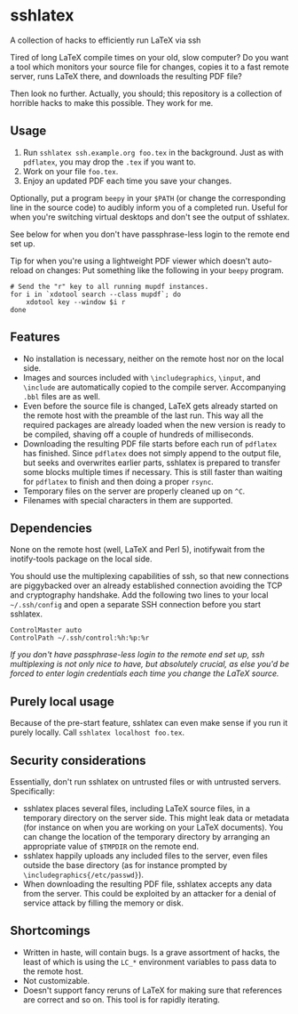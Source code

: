 # sshlatex
A collection of hacks to efficiently run LaTeX via ssh

Tired of long LaTeX compile times on your old, slow computer? Do you want a
tool which monitors your source file for changes, copies it to a fast remote
server, runs LaTeX there, and downloads the resulting PDF file?

Then look no further. Actually, you should; this repository is a collection of
horrible hacks to make this possible. They work for me.


## Usage

1. Run `sshlatex ssh.example.org foo.tex` in the background. Just as with
   `pdflatex`, you may drop the `.tex` if you want to.
2. Work on your file `foo.tex`.
3. Enjoy an updated PDF each time you save your changes.

Optionally, put a program `beepy` in your `$PATH` (or change the corresponding
line in the source code) to audibly inform you of a completed run. Useful for
when you're switching virtual desktops and don't see the output of sshlatex.

See below for when you don't have passphrase-less login to the remote end set up.

Tip for when you're using a lightweight PDF viewer which doesn't auto-reload on
changes: Put something like the following in your `beepy` program.

    # Send the "r" key to all running mupdf instances.
    for i in `xdotool search --class mupdf`; do
        xdotool key --window $i r
    done


## Features

* No installation is necessary, neither on the remote host nor on the local side.
* Images and sources included with `\includegraphics`, `\input`, and `\include`
  are automatically copied to the compile server. Accompanying `.bbl`
  files are as well.
* Even before the source file is changed, LaTeX gets already started on the
  remote host with the preamble of the last run. This way all the required
  packages are already loaded when the new version is ready to be compiled,
  shaving off a couple of hundreds of milliseconds.
* Downloading the resulting PDF file starts before each run of `pdflatex`
  has finished. Since `pdflatex` does not simply append to the output file, but
  seeks and overwrites earlier parts, sshlatex is prepared to transfer some
  blocks multiple times if necessary. This is still faster than waiting for
  `pdflatex` to finish and then doing a proper `rsync`.
* Temporary files on the server are properly cleaned up on `^C`.
* Filenames with special characters in them are supported.


## Dependencies

None on the remote host (well, LaTeX and Perl 5), inotifywait from the
inotify-tools package on the local side.

You should use the multiplexing capabilities of ssh, so that new connections
are piggybacked over an already established connection avoiding the TCP and
cryptography handshake. Add the following two lines to your local
`~/.ssh/config` and open a separate SSH connection before you start sshlatex.

    ControlMaster auto
    ControlPath ~/.ssh/control:%h:%p:%r

_If you don't have passphrase-less login to the remote end set up, ssh multiplexing is
not only nice to have, but absolutely crucial, as else you'd be forced to enter
login credentials each time you change the LaTeX source._


## Purely local usage

Because of the pre-start feature, sshlatex can even make sense if you run it
purely locally. Call `sshlatex localhost foo.tex`.


## Security considerations

Essentially, don't run sshlatex on untrusted files or with untrusted servers.
Specifically:

* sshlatex places several files, including LaTeX source files, in a temporary
  directory on the server side. This might leak data or metadata (for instance
  on when you are working on your LaTeX documents). You can change the location
  of the temporary directory by arranging an appropriate value of `$TMPDIR` on
  the remote end.
* sshlatex happily uploads any included files to the server, even files
  outside the base directory (as for instance prompted by
  `\includegraphics{/etc/passwd}`).
* When downloading the resulting PDF file, sshlatex accepts any data from the
  server. This could be exploited by an attacker for a denial of service
  attack by filling the memory or disk.


## Shortcomings

* Written in haste, will contain bugs. Is a grave assortment of hacks, the
  least of which is using the `LC_*` environment variables to pass data to the
  remote host.
* Not customizable.
* Doesn't support fancy reruns of LaTeX for making sure that references are
  correct and so on. This tool is for rapidly iterating.
